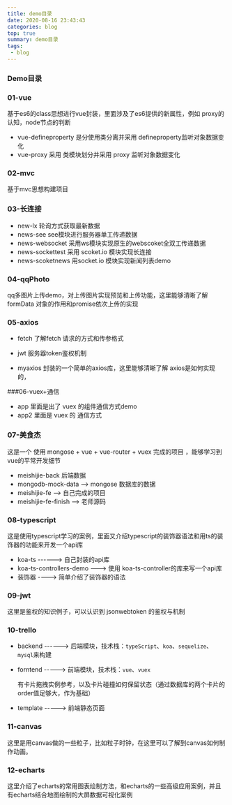 ```yaml
---
title: demo目录
date: 2020-08-16 23:43:43
categories: blog
top: true
summary: demo目录
tags: 
 - blog
---
```


### Demo目录

### 01-vue

基于es6的class思想进行vue封装，里面涉及了es6提供的新属性，例如 proxy的认知，node节点的判断

* vue-defineproperty 是分使用类分离并采用 defineproperty监听对象数据变化
* vue-proxy 采用 类模块划分并采用 proxy 监听对象数据变化 

### 02-mvc

基于mvc思想构建项目

### 03-长连接

* new-lx 轮询方式获取最新数据
* news-see see模块进行服务器单工传递数据
* news-websocket 采用ws模块实现原生的webscoket全双工传递数据
* news-sockettest 采用 scoket.io 模块实现长连接
* news-scoketnews 用socket.io 模块实现新闻列表demo

### 04-qqPhoto

qq多图片上传demo，对上传图片实现预览和上传功能，这里能够清晰了解 formData 对象的作用和promise依次上传的实现

### 05-axios

* fetch 了解fetch 请求的方式和传参格式
* jwt 服务器token鉴权机制

* myaxios 封装的一个简单的axios库，这里能够清晰了解 axios是如何实现的，

###06-vuex+通信

* app 里面是出了 vuex 的组件通信方式demo
* app2 里面是 vuex 的 通信方式  

### 07-美食杰

这是一个 使用 mongose  +  vue + vue-router + vuex 完成的项目 ，能够学习到vue的平常开发细节

* meishijie-back  后端数据
* mongodb-mock-data --> mongose 数据库的数据 
* meishijie-fe --> 自己完成的项目
* meishijie-fe-finish --> 老师源码

### 08-typescript

这是使用typescript学习的案例，里面又介绍typescript的装饰器语法和用ts的装饰器的功能来开发一个api库

* koa-ts ------> 自己封装的api库
* koa-ts-controllers-demo ---> 使用 koa-ts-controller的库来写一个api库
* 装饰器 ----> 简单介绍了装饰器的语法

### 09-jwt

这里是鉴权的知识例子，可以认识到 jsonwebtoken 的鉴权与机制

### 10-trello

* backend ------> 后端模块，技术栈：`typeScript`、`koa`、`sequelize`、`mysql`来构建

* forntend -----> 前端模块，技术栈：`vue`、`vuex`

  有卡片拖拽实例参考，以及卡片碰撞如何保留状态（通过数据库的两个卡片的order值足够大，作为基础）

* template -----> 前端静态页面

### 11-canvas

这里是用canvas做的一些粒子，比如粒子时钟，在这里可以了解到canvas如何制作动画。

### 12-echarts

这里介绍了echarts的常用图表绘制方法，和echarts的一些高级应用案例，并且有echarts结合地图绘制的大屏数据可视化案例